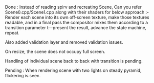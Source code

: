 Done :
Instead of reading spirv  and recreating Scene, Can you refer Scene0.cpp/Scene1.cpp along with their shaders for below approach :- 
Render each scene into its own off‑screen texture, make those textures readable, and in a final pass the compositor mixes them according to a transition parameter t—present the result, advance the state machine, repeat.

Also added validation layer and removed validation issues.

On resize, the scene does not occupy full screen.

Handling of individual scene back to back with transition is pending.

Pending :
When rendering scene with two lights on steady pyramid, flickering is seen.